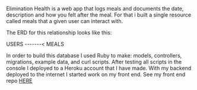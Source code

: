 Elimination Health is a web app that logs meals and documents the date, description and how you felt after the meal. For that i built a single resource called meals that a given user can interact with.

The ERD for this relationship looks like this:

USERS -------< MEALS

In order to build this database I used Ruby to make: models, controllers, migrations, example data, and curl scripts. After testing all scripts in the console I deployed to a Heroku account that I have made. With my backend deployed to the internet I started work on my front end. See my front end repo <a href="http://www.github.com/mario7746/elimination-health">HERE</a>
